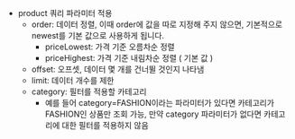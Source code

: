 - product 쿼리 파라미터 적용
  - order: 데이터 정렬, 이때 order에 값을 따로 지정해 주지 않으면, 기본적으로 newest를 기본 값으로 사용하게 됩니다.
    - priceLowest: 가격 기준 오름차순 정렬
    - priceHighest: 가격 기준 내림차순 정렬 ( 기본 값 )
  - offset: 오프셋, 데이터 몇 개를 건너뛸 것인지 나타냄
  - limit: 데이터 개수를 제한
  - category: 필터를 적용할 카테고리
    - 예를 들어 category=FASHION이라는 파라미터가 있다면 카테고리가 FASHION인 상품만 조회 가능, 만약 category 파라미터가 없다면 카테고리에 대한 필터를 적용하지 않음
